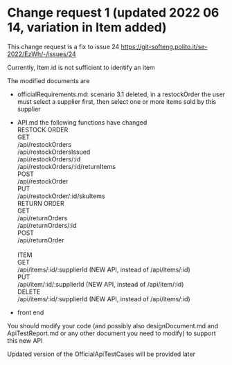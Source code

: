 # Change request 1 (updated 2022 06 14, variation in Item added)

This change request is a fix to issue 24 
https://git-softeng.polito.it/se-2022/EzWh/-/issues/24  


Currently, Item.id is not sufficient to identify an item  

The modified documents are   
- officialRequirements.md:  scenario 3.1 deleted, in a restockOrder the user must select a supplier first, then select one or more items sold by this supplier
- API.md the following functions have changed  
RESTOCK ORDER  
GET  
/api/restockOrders  
/api/restockOrdersIssued   
/api/restockOrders/:id  
/api/restockOrders/:id/returnItems  
POST  
/api/restockOrder  
PUT  
/api/restockOrder/:id/skuItems  
RETURN ORDER  
GET  
/api/returnOrders  
/api/returnOrders/:id  
POST  
/api/returnOrder <br><br>
ITEM<br>
GET<br>
/api/items/:id/:supplierId (NEW API, instead of /api/items/:id)<br>
PUT<br>
/api/item/:id/:supplierId (NEW API, instead of /api/item/:id)<br>
DELETE<br>
/api/items/:id/:supplierId  (NEW API, instead of /api/items/:id)<br>

- front end

You should modify your code (and possibly also designDocument.md and ApiTestReport.md or any other document you need to modify) to support this new API  

Updated version of the OfficialApiTestCases will be provided later
